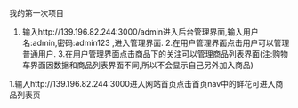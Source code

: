 我的第一次项目


1.  输入http://139.196.82.244:3000/admin进入后台管理界面,输入用户名:admin,密码:admin123
,进入管理界面.
2.在用户管理界面点击用户可以管理普通用户.
3.在用户管理界面点击商品下的关注可以管理商品列表界面(注:购物车界面因数据和商品列表界面不同,所以不会显示自己另外加入商品)



1.输入http://139.196.82.244:3000进入网站首页点击首页nav中的鲜花可进入商品列表页

